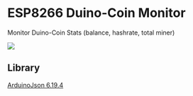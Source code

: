 # ESP8266 Duino-Coin Monitor
Monitor Duino-Coin Stats (balance, hashrate, total miner) 
   
<a href="https://github.com/hafidh7/ESP8266-Duino-Coin-Monitor/img/Serial_Monitor.jpg">
  <img src="https://github.com/hafidh7/ESP8266-Duino-Coin-Monitor/img/Serial_Monitor.jpg" />
</a>

## Library
[ArduinoJson 6.19.4](https://github.com/bblanchon/ArduinoJson)